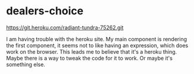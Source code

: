 # dealers-choice

https://git.heroku.com/radiant-tundra-75262.git

I am having trouble with the heroku site. My main component is rendering the first component,
it seems not to like having an expression, which does work on the browser. This leads me to believe
that it's a heroku thing. Maybe there is a way to tweak the code for it to work. Or maybe it's something else.

